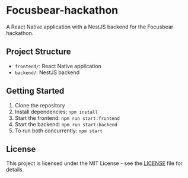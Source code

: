 # Focusbear-hackathon

A React Native application with a NestJS backend for the Focusbear hackathon.

## Project Structure

- `frontend/`: React Native application
- `backend/`: NestJS backend

## Getting Started

1. Clone the repository
2. Install dependencies: `npm install`
3. Start the frontend: `npm run start:frontend`
4. Start the backend: `npm run start:backend`
5. To run both concurrently: `npm start`

## License

This project is licensed under the MIT License - see the [LICENSE](LICENSE) file for details.